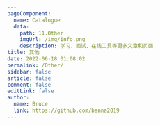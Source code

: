```yaml
---
pageComponent:
  name: Catalogue
  data:
    path: 11.Other
    imgUrl: /img/info.png
    description: 学习、面试、在线工具等更多文章和页面
title: 其他
date: 2022-06-18 01:08:02
permalink: /Other/
sidebar: false
article: false
comment: false
editLink: false
author:
  name: Bruce
  link: https://github.com/banna2019
---
```

